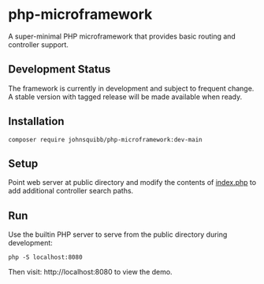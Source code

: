 # php-microframework

A super-minimal PHP microframework that provides basic routing and controller support.

## Development Status

The framework is currently in development and subject to frequent change. A stable version with
tagged release will be made available when ready.

## Installation

`composer require johnsquibb/php-microframework:dev-main`

## Setup

Point web server at public directory and modify the contents of [index.php](public/index.php) to add
additional controller search paths.

## Run

Use the builtin PHP server to serve from the public directory during development:

`php -S localhost:8080`

Then visit: http://localhost:8080 to view the demo.